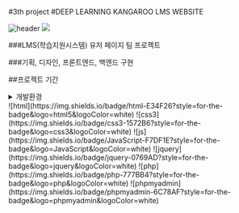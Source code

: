 #3th project
#DEEP LEARNING KANGAROO LMS WEBSITE

![header](https://capsule-render.vercel.app/api?type=wave&color=auto&height=300&section=header&text=Deep%Learning&fontSize=90)
<img src="https://capsule-render.vercel.app/api?type=waving&color=auto&height=200&section=header&text=Deep Learning Kangaroo&fontSize=90" />

###LMS(학습지원시스템) 유저 페이지 팀 프로젝트

###기획, 디자인, 프론트엔드, 백엔드 구현

##프로젝트 기간

<details>
<summary>
  개발환경
</summary>


</details>
 ![html](https://img.shields.io/badge/html-E34F26?style=for-the-badge&logo=html5&logoColor=white)
![css3](https://img.shields.io/badge/css3-1572B6?style=for-the-badge&logo=css3&logoColor=white)
![js](https://img.shields.io/badge/JavaScript-F7DF1E?style=for-the-badge&logo=JavaScript&logoColor=white)
![jquery](https://img.shields.io/badge/jquery-0769AD?style=for-the-badge&logo=jquery&logoColor=white)
![php](https://img.shields.io/badge/php-777BB4?style=for-the-badge&logo=php&logoColor=white)
![phpmyadmin](https://img.shields.io/badge/phpmyadmin-6C78AF?style=for-the-badge&logo=phpmyadmin&logoColor=white)
